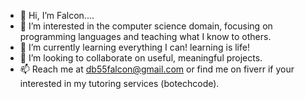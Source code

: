 - 👋 Hi, I’m Falcon....
- 👀 I’m interested in the computer science domain, focusing on programming languages and teaching what I know to others.
- 🌱 I’m currently learning everything I can! learning is life!
- 💞️ I’m looking to collaborate on useful, meaningful projects.
- 📫 Reach me at db55falcon@gmail.com or find me on fiverr if your interested in my tutoring services (botechcode).

<!---
db55falcon/db55falcon is a ✨ special ✨ repository because its `README.md` (this file) appears on your GitHub profile.
You can click the Preview link to take a look at your changes.
--->
